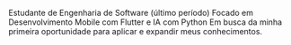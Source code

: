 Estudante de Engenharia de Software (último período) 
Focado em Desenvolvimento Mobile com Flutter e IA com Python
Em busca da minha primeira oportunidade para aplicar e expandir meus conhecimentos.

<!---
Campos-Caio/Campos-Caio is a ✨ special ✨ repository because its `README.md` (this file) appears on your GitHub profile.
You can click the Preview link to take a look at your changes.
--->
